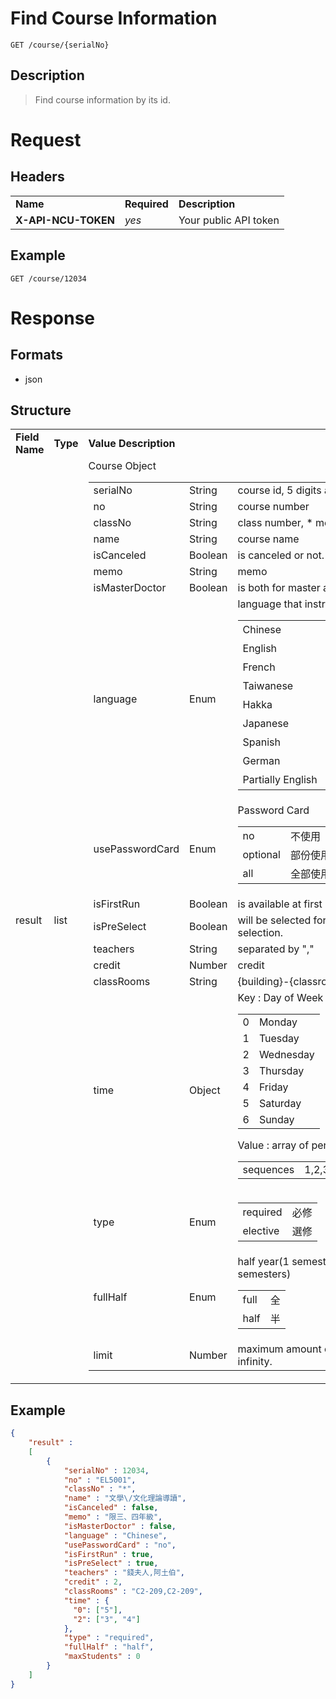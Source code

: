 # Find Course Information

```
GET /course/{serialNo}
```

## Description
> Find course information by its id.

# Request
## Headers
<table>
  <tr>
    <td><b>Name</b></td>
    <td><b>Required</b></td>
    <td><b>Description</b></td>
  </tr>
  <tr>
    <td><b>X-API-NCU-TOKEN</b></td>
    <td><i>yes</i></td>
    <td>Your public API token</td>
  </tr>
</table>

## Example
```
GET /course/12034
```

# Response

## Formats
- json

## Structure
<table>
    <tr>
		<td><b>Field Name</b></td>
		<td><b>Type</b></td>
		<td><b>Value Description</b></td>
	</tr>
    <tr>
        <td>result</td>
        <td>list</td>
        <td>
			Course Object
            <table>
                <tr>
                    <td>serialNo</td>
                    <td>String</td>
                    <td>course id, 5 digits and left padding 0.</td>
                </tr>
                <tr>
                    <td>no</td>
                    <td>String</td>
                    <td>course number</td>
                </tr>
                <tr>
                    <td>classNo</td>
                    <td>String</td>
                    <td>class number, * means not specify.</td>
                </tr>
                <tr>
                    <td>name</td>
                    <td>String</td>
                    <td>course name</td>
                </tr>
                <tr>
                    <td>isCanceled</td>
                    <td>Boolean</td>
                    <td>is canceled or not.</td>
                </tr>
                <tr>
                    <td>memo</td>
                    <td>String</td>
                    <td>memo</td>
                </tr>
                <tr>
                    <td>isMasterDoctor</td>
                    <td>Boolean</td>
                    <td>is both for master and doctor.</td>
                </tr>
                <tr>
                    <td>language</td>
                    <td>Enum</td>
                    <td>language that instructor(s) use.
						<table>
							<tr>
								<td>Chinese</td>
								<td>中文</td>
							</tr>
							<tr>
								<td>English</td>
								<td>英語</td>
							</tr>
							<tr>
								<td>French</td>
								<td>法語</td>
							</tr>
							<tr>
								<td>Taiwanese</td>
								<td>台語</td>
							</tr>
							<tr>
								<td>Hakka</td>
								<td>客語</td>
							</tr>
							<tr>
								<td>Japanese</td>
								<td>日本語</td>
							</tr>
							<tr>
								<td>Spanish</td>
								<td>西班牙語</td>
							</tr>
							<tr>
								<td>German</td>
								<td>德語</td>
							</tr>
							<tr>
								<td>Partially English</td>
								<td>部份英語</td>
							</tr>
						</table>
					</td>
                </tr>
                <tr>
                    <td>usePasswordCard</td>
                    <td>Enum</td>
                    <td>
						Password Card
						<table>
							<tr>
								<td>no</td>
								<td>不使用</td>
							</tr>
							<tr>
								<td>optional</td>
								<td>部份使用</td>
							</tr>
							<tr>
								<td>all</td>
								<td>全部使用</td>
							</tr>
						</table>
					</td>
                </tr>
                <tr>
                    <td>isFirstRun</td>
                    <td>Boolean</td>
                    <td>is available at first selection.</td>
                </tr>
                <tr>
                    <td>isPreSelect</td>
                    <td>Boolean</td>
                    <td>will be selected for student before first selection.</td>
                </tr>
                <tr>
                    <td>teachers</td>
                    <td>String</td>
                    <td>separated by ","</td>
                </tr>
                <tr>
                    <td>credit</td>
                    <td>Number</td>
                    <td>credit</td>
                </tr>
                <tr>
                    <td>classRooms</td>
                    <td>String</td>
					<td>{building}-{classroom}, separated by ","</td>
                </tr>
                <tr>
                    <td>time</td>
                    <td>Object</td>
					<td>Key : Day of Week
						<table>
							<tr>
								<td>0</td>
								<td>Monday</td>
							</tr>
							<tr>
								<td>1</td>
								<td>Tuesday</td>
							</tr>
							<tr>
								<td>2</td>
								<td>Wednesday</td>
							</tr>
							<tr>
								<td>3</td>
								<td>Thursday</td>
							</tr>
							<tr>
								<td>4</td>
								<td>Friday</td>
							</tr>
							<tr>
								<td>5</td>
								<td>Saturday</td>
							</tr>
							<tr>
								<td>6</td>
								<td>Sunday</td>
							</tr>
						</table>
						Value : array of period(s)
						<table>
							<tr>
								<td>sequences</td>
								<td>1,2,3,4,Z,5,6,7,8,9,A,B,C,D,E,F</td>
							</tr>
						</table>
					</td>
                </tr>
                <tr>
                    <td>type</td>
                    <td>Enum</td>
                    <td>
						<table>
							<tr>
								<td>required</td>
								<td>必修</td>
							</tr>
							<tr>
								<td>elective</td>
								<td>選修</td>
							</tr>
						</table>
					</td>
                </tr>
				<tr>
					<td>fullHalf</td>
					<td>Enum</td>
                    <td>half year(1 semester) or full year(2 semesters)
						<table>
							<tr>
								<td>full</td>
								<td>全</td>
							</tr>
							<tr>
								<td>half</td>
								<td>半</td>
							</tr>
						</table>
					</td>					
				</tr>
                <tr>
                    <td>limit</td>
                    <td>Number</td>
                    <td>maximum amount of students, 0 means infinity.</td>
                </tr>
			</table>
        </td>
    </tr>
</table>

## Example
```json
{
	"result" :
	[
		{
			"serialNo" : 12034,
			"no" : "EL5001",
			"classNo" : "*",
			"name" : "文學\/文化理論導讀",
			"isCanceled" : false,
			"memo" : "限三、四年級",
			"isMasterDoctor" : false,
			"language" : "Chinese",
			"usePasswordCard" : "no",
			"isFirstRun" : true,
			"isPreSelect" : true,
			"teachers" : "錢夫人,阿土伯",
			"credit" : 2,
			"classRooms" : "C2-209,C2-209",
			"time" : { 
              "0": ["5"], 
              "2": ["3", "4"]
            },
			"type" : "required",
			"fullHalf" : "half",
			"maxStudents" : 0
		}
	]
}
```